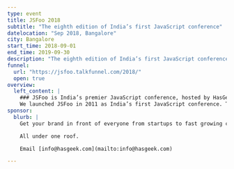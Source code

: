 ```yaml
---
type: event
title: JSFoo 2018
subtitle: "The eighth edition of India’s first JavaScript conference"
datelocation: "Sep 2018, Bangalore"
city: Bangalore
start_time: 2018-09-01
end_time: 2019-09-30
description: "The eighth edition of India’s first JavaScript conference."
funnel:
  url: "https://jsfoo.talkfunnel.com/2018/"
  open: true
overview:
  left_content: |
    ### JSFoo is India’s premier JavaScript conference, hosted by HasGeek.
    We launched JSFoo in 2011 as India’s first JavaScript conference. The JS community in India has grown phenomenally since then. JavaScript now pervades every aspect of web development – browsers, apps, front-end, backend, mobile and IoT, and there’s always scope to understand new ideas and solutions. The conference explores new ideas, implementing innovative solutions, and learning from experiences, especially negative ones!
sponsor:
  blurb: |
    Get your brand in front of everyone from startups to fast growing companies, developers to CXOs.

    All under one roof.

    Email [info@hasgeek.com](mailto:info@hasgeek.com)

---
```

